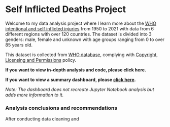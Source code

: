 # Self Inflicted Deaths Project
Welcome to my data analysis project where I learn more about the [WHO intentional and self inflicted injuries](https://platform.who.int/mortality/themes/theme-details/topics/indicator-groups/indicator-group-details/MDB/self-inflicted-injuries) from 1950 to 2021 with data from 6 different regions with over 120 countries. The dataset is divided into 3 genders: male, female and unknown with age groups ranging from 0 to over 85 years old.

This dataset is collected from [WHO database](https://www.who.int/data), complying with [Copyright, Licensing and Permissions](https://www.who.int/about/policies/publishing/copyright) policy.

**If you want to view in-depth analysis and code, please click here.**

**If you want to view a summary dashboard, please [click here](https://public.tableau.com/app/profile/nguy.n.tr.cao.s.n/viz/Self-harm_16962657465490/SelfInflictedDeathsDashboard).**

*Note: The dashboard does not recreate Jupyter Notebook analysis but adds more information to it.*
### Analysis conclusions and recommendations
After conducting data cleaning and 
